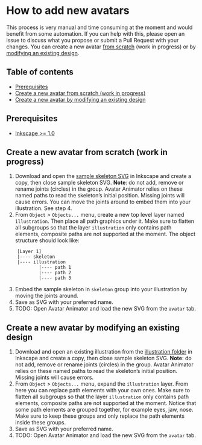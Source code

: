 <!-- omit in toc -->
# How to add new avatars

This process is very manual and time consuming at the moment and would benefit from some automation. If you can help with this, please open an issue to discuss what you propose or submit a Pull Request with your changes. You can create a new avatar [from scratch](#create-a-new-avatar-from-scratch-work-in-progress) (work in progress) or by [modifying an existing design](#create-a-new-avatar-by-modifying-an-existing-design).

<!-- omit in toc -->
## Table of contents

- [Prerequisites](#prerequisites)
- [Create a new avatar from scratch (work in progress)](#create-a-new-avatar-from-scratch-work-in-progress)
- [Create a new avatar by modifying an existing design](#create-a-new-avatar-by-modifying-an-existing-design)


## Prerequisites

- [Inkscape >= 1.0](https://inkscape.org/release/)


## Create a new avatar from scratch (work in progress)

1. Download and open the [sample skeleton SVG](resources/samples/skeleton.svg) in Inkscape and create a copy, then close sample skeleton SVG. **Note**: do not add, remove or rename joints (circles) in the group. Avatar Animator relies on these named paths to read the skeleton’s initial position. Missing joints will cause errors. You can move the joints around to embed them into your illustration. See step 4.
2. From `Object` > `Objects...` menu, create a new top level layer named `illustration`. Then place all path graphics under it. Make sure to flatten all subgroups so that the layer `illustration` only contains path elements, composite paths are not supported at the moment. The object structure should look like:
```
    [Layer 1]
    |---- skeleton
    |---- illustration
            |---- path 1
            |---- path 2
            |---- path 3
```
3. Embed the sample skeleton in `skeleton` group into your illustration by moving the joints around.
4. Save as SVG with your preferred name.
5. TODO: Open Avatar Animator and load the new SVG from the `avatar` tab.


## Create a new avatar by modifying an existing design

1. Download and open an existing illustration from the [illustration folder](resources/illustration) in Inkscape and create a copy, then close sample skeleton SVG. **Note**: do not add, remove or rename joints (circles) in the group. Avatar Animator relies on these named paths to read the skeleton’s initial position. Missing joints will cause errors.
2. From `Object` > `Objects...` menu, expand the `illustration` layer. From here you can replace path elements with your own ones. Make sure to flatten all subgroups so that the layer `illustration` only contains path elements, composite paths are not supported at the moment. Notice that some path elements are grouped together, for example eyes, jaw, nose. Make sure to keep these groups and only replace the path elements inside these groups.
3. Save as SVG with your preferred name.
4. TODO: Open Avatar Animator and load the new SVG from the `avatar` tab.
